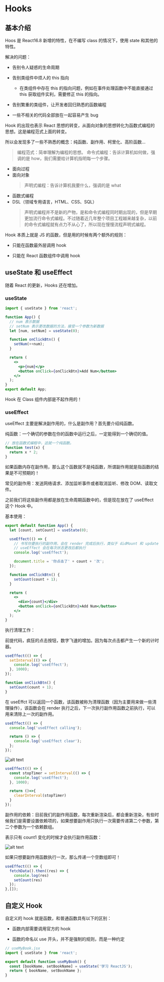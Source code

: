 # Hooks

## 基本介绍

Hoos 是 React16.8 新增的特性，在不编写 class 的情况下，使用 state 和其他的特性。

解决的问题：

- 告别令人疑惑的生命周期

- 告别类组件中烦人的 this 指向

  - 在类组件中存在 this 的指向问题，例如在事件处理函数中不能直接通过 this 获取组件实利，需要修正 this 的指向。

- 告别繁重的类组件，让开发者回归熟悉的函数编程

- 一些不相关的代码全部放在一起容易产生 bug

Hook 的出现也表示 React 思想的转变，从面向对象的思想转化为函数式编程的思想。这是编程范式上面的转变。

所以会发现多了一些不熟悉的概念：纯函数、副作用、柯里化、高阶函数...

> 编程范式：简单理解为编程的思想。
> 命令式编程：告诉计算机如何做，强调的是 how，我们需要给计算机指明每一个步骤。

- 面向过程
- 面向对象
  > 声明式编程：告诉计算机我要什么，强调的是 what
- 函数式编程
- DSL（领域专用语言，HTML、CSS、SQL）
  > 声明式编程并不是新的产物，是和命令式编程同时期出现的，但是早期更加流行命令式编程。不过随着近几年整个项目工程越来越复杂，以前的命令式编程就有点力不从心了，所以现在慢慢流程声明式编程。

Hook 本质上就是 JS 的函数，但是用的时候有两个额外的规则：

- 只能在函数最外层调用 hook

- 只能在 React 函数组件中调用 hook

## useState 和 useEffect

随着 React 的更新，Hooks 还在增加。

### useState

```jsx
import { useState } from 'react';

function App() {
  // num 表示数据
  // setNum 表示更改数据的方法，接受一个参数为新数据
  let [num, setNum] = useState(0);

  function onClickBtn() {
    setNum(++num);
  }

  return (
    <>
      <p>{num}</p>
      <button onClick={onClickBtn}>Add Num</button>
    </>
  );
}
export default App;
```

Hook 在 Class 组件内部是不起作用的！

### useEffect

useEffect 主要是解决副作用的，什么是副作用？首先要介绍纯函数。

纯函数：一个确切的参数在你的函数中运行之后，一定能得到一个确切的值。

```js
// 放在函数式编程中，这就一个纯函数。
function test(x) {
  return x * 2;
}
```

如果函数内存在副作用，那么这个函数就不是纯函数，所谓副作用就是指函数的结果是不可预期的！

常见的副作用：发送网络请求、添加监听事件或者取消监听、修改 DOM、读取文件。

之前我们将这些副作用都是放在生命周期函数中的，但是现在放在了 useEffect 这个 Hook 中。

基本使用：

```jsx
export default function App() {
  let [count, setCount] = useState(0);

  useEffect(() => {
    // 书写你要执行的副作用，会在 render 完成后执行，类似于 didMount 和 update 的结合
    // useEffect 会在每次状态更改后都执行
    console.log('useEffect');

    document.title = '你点击了' + count + '次';
  });

  function onClickBtn() {
    setCount(count + 1);
  }

  return (
    <>
      <div>{count}</div>
      <button onClick={onClickBtn}>Add Num</button>
    </>
  );
}
```

执行清理工作：

前提代码，疯狂的点击按钮，数字飞速的增加。因为每次点击都产生一个新的计时器。

```jsx
useEffect(() => {
  setInterval(() => {
    console.log('useEffect');
  }, 1000);
});

function onClickBtn() {
  setCount(count + 1);
}
```

在 useEffct 可以返回一个函数，该函数被称为清理函数（因为主要用来做一些清理操作），该函数会在 render 执行之后，下一次执行副作用函数之前执行，可以用来清除上一次的副作用。

```jsx
useEffect(() => {
  console.log('useEffect calling');

  return () => {
    console.log('useEffect clear');
  };
});
```

![alt text](image.png)

```jsx
useEffect(() => {
  const stopTimer = setInterval(() => {
    console.log('useEffect');
  }, 1000);

  return ()=>{
    clearInterval(stopTimer)
  }
});
```

副作用的依赖：目前我们的副作用函数，每次重新渲染后，都会重新渲染，有些时候我们是需要设置依赖项的，如果想要副作用只执行一次需要传递第二个参数，第二个参数为一个依赖数组。

表示只有 count1 变化的时候才会执行副作用函数：

![alt text](image-1.png)

如果只想要副作用函数执行一次，那么传递一个空数组即可！

```jsx
useEffect(() => {
  fetchData().then((res) => {
    console.log(res)
    setCount(res)
  });
},[]);
```

## 自定义 Hook

自定义的 hook 就是函数，和普通函数具有以下的区别：

- 函数内部需要调用官方的 hook

- 函数的命名以 use 开头，并不是强制的规则，而是一种约定

```jsx
// useMyBook.jsx
import { useState } from 'react';

export default function useMyBook() {
  const [bookName, setBookName] = useState('学习 ReactJS');
  return { bookName, setBookName };
}
```